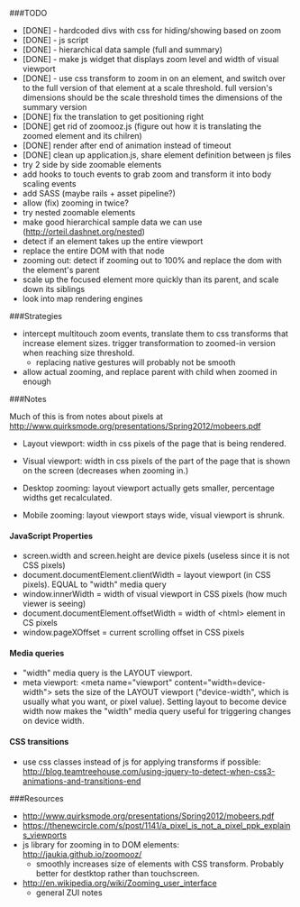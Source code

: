 ###TODO

- [DONE] - hardcoded divs with css for hiding/showing based on zoom
- [DONE] - js script
- [DONE] - hierarchical data sample (full and summary)
- [DONE] - make js widget that displays zoom level and width of visual viewport
- [DONE] - use css transform to zoom in on an element, and switch over to the full version of that element at a scale threshold.  full version's dimensions should be the scale threshold times the dimensions of the summary version
- [DONE] fix the translation to get positioning right
- [DONE] get rid of zoomooz.js (figure out how it is translating the zoomed element and its chilren)
- [DONE] render after end of animation instead of timeout
- [DONE] clean up application.js, share element definition between js files
- try 2 side by side zoomable elements
- add hooks to touch events to grab zoom and transform it into body scaling events
- add SASS (maybe rails + asset pipeline?)
- allow (fix) zooming in twice?
- try nested zoomable elements
- make good hierarchical sample data we can use (http://orteil.dashnet.org/nested)
- detect if an element takes up the entire viewport
- replace the entire DOM with that node
- zooming out: detect if zooming out to 100% and replace the dom with the element's parent
- scale up the focused element more quickly than its parent, and scale down its siblings
- look into map rendering engines



###Strategies
- intercept multitouch zoom events, translate them to css transforms that increase element sizes.  trigger transformation to zoomed-in version when reaching size threshold.
  - replacing native gestures will probably not be smooth
- allow actual zooming, and replace parent with child when zoomed in enough

###Notes

Much of this is from notes about pixels at http://www.quirksmode.org/presentations/Spring2012/mobeers.pdf

- Layout viewport: width in css pixels of the page that is being rendered.
- Visual viewport: width in css pixels of the part of the page that is shown on the screen (decreases when zooming in.)

- Desktop zooming: layout viewport actually gets smaller, percentage widths get recalculated.
- Mobile zooming: layout viewport stays wide, visual viewport is shrunk.

#### JavaScript Properties

- screen.width and screen.height are device pixels (useless since it is not CSS pixels)
- document.documentElement.clientWidth = layout viewport (in CSS pixels). EQUAL to "width" media query
- window.innerWidth = width of visual viewport in CSS pixels (how much viewer is seeing)
- document.documentElement.offsetWidth = width of \<html\> element in CS pixels
- window.pageXOffset = current scrolling offset in CSS pixels

#### Media queries

- "width" media query is the LAYOUT viewport.
- meta viewport: \<meta name="viewport" content="width=device-width"\> sets the size of the LAYOUT viewport ("device-width", which is usually what you want, or pixel value).  Setting layout to become device width now makes the "width" media query useful for triggering changes on device width.

#### CSS transitions
- use css classes instead of js for applying transforms if possible: http://blog.teamtreehouse.com/using-jquery-to-detect-when-css3-animations-and-transitions-end

###Resources
- http://www.quirksmode.org/presentations/Spring2012/mobeers.pdf
- https://thenewcircle.com/s/post/1141/a_pixel_is_not_a_pixel_ppk_explains_viewports
- js library for zooming in to DOM elements: http://jaukia.github.io/zoomooz/
  - smoothly increases size of elements with CSS transform.  Probably better for destktop rather than touchscreen.
- http://en.wikipedia.org/wiki/Zooming_user_interface
  - general ZUI notes

